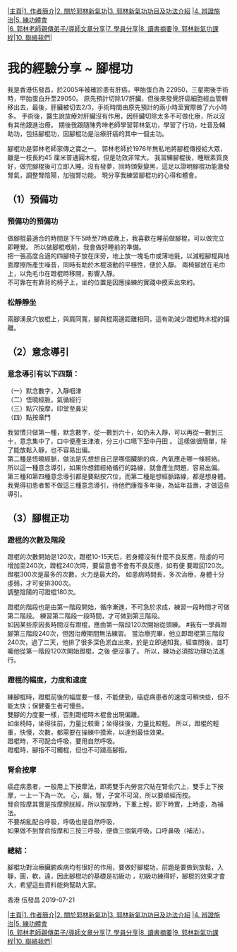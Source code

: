 |[主頁](/README.md)|[1. 作者簡介](/a10.md)|[2. 關於郭林新氣功](/a1.md)|[3. 郭林新氣功功目及功法介紹](/a2.md) |[4. 辨證施治](/a3.md)|[5. 練功體會](/a5.md)  
|[6. 郭林老師親傳弟子/導師文章分享](/a6.md)|[7. 學員分享](/a7.md)|[8. 讀書摘要](/a4.md)|[9. 郭林新氣功課程](/郭林新氣功課程.md)|[10. 聯絡我們](/a9.md)|    

# 我的經驗分享 ~ 腳棍功      

我是香港伍發昌，於2005年被確診患有肝癌，甲胎蛋白為 22950，三星期後手術時，甲胎蛋白升至29050。 原先預計切除1/7肝臟，但後來發覺肝癌細胞經血管轉移出去，最後，肝臟被切去2/3，手術時間由原先預計的兩小時至實際做了六小時多。 手術後，醫生說放療対肝臟沒有作用，因肝臟切除太多不可做化療，所以沒有其他跟進治療。 期後我跟隨陳秀坤老師學習郭林氣功，學習了行功，吐音及輔助功，包括腳棍功，因腳棍功是治療肝癌的其中一個主功。  

腳棍功是郭林老師家傳之寶之一。 郭林老師於1976年無私地將腳棍傳授給大眾，雖是一枝長約45 厘米普通圓木棍，但是功效非常大。 我習練腳棍後，睡眠素質良好，做完腳棍後可立即入睡，沒有發夢，同時頭髮變黑，這足以證明腳棍功能激發腎氣，調整腎陰陽，加強腎功能。 現分享我練習腳棍功的心得和體會。  

## （1）預備功  

### 預備功的預備功  

做腳棍最適合的時間是下午5時至7時或晚上，我喜歡在睡前做腳棍，可以做完立即睡覺。 所以做腳棍嘅前，我會做好睡前的準備。  
把一張高度合適的四腳椅子放在床旁，地上放一塊毛巾或薄地氈，以減輕腳棍與地面摩擦所產生噪音，同時有助於木棍滾動的平穩性，便於入靜。 兩椅腳放在毛巾上，以免毛巾在蹬棍時移開，影響入靜。  
不可靠在有靠背的椅子上，坐的位置是因應操練的實踐中摸索出來的。  

### 松靜靜坐  

兩腳湧泉穴放棍上，與肩同寬，腳與棍兩邊距離相同，這有助減少蹬棍時木棍的偏離。  

## （2）意念導引  

### 意念導引有以下四類：  

（一）默念數字，入靜咽津  
（二）悟曉經脈，氣循經行  
（三）點穴按摩，印堂至鼻尖  
（四）點按章門  

我習慣只做第一種，默念數字，從一數到六十，如仍未入靜，可以再從一數到三十，意念集中了，口中便產生津液，分三小口嚥下至中丹田 。 這樣做很簡單，除了能放鬆入靜，也不容易出偏。  
第二種是悟曉經脈，做法是先想想自己是哪個臟腑的病，內氣應走哪一條經絡。 所以這一種意念導引，如果你想錯經絡循行的路線，就會產生問題，容易出偏。  
第三種和第四種意念導引都是要點按穴位，而第二種是想經脈路線，都是想身體。 我覺得初患者暫不做這三種意念導引，待他們康復多年後，為延年益壽，才做這些導引。  

## （3）腳棍正功  

### 蹬棍的次數及階段  

蹬棍的次數開始是120次，蹬棍10-15天后，若身體沒有什麼不良反應，陰虛的可增加至240次，蹬棍240次時，要留意會不會有不良反應，如有便 要蹬回120次。  
蹬棍300次是最多的次數，火力是最大的。 如患病時間長，多次治療，身體十分虛弱，才可安排300次。  
調整陰陽的可蹬棍180次。  

蹬棍的階段也是由第一階段開始，循序漸進，不可急於求成，練習一段時間才可做第二階段。 練習第二階段一段時間，才可做到第三階段。  
如因某些原因長時間沒有蹬棍，應由第一階段120次開始從頭練。 
#我有一學員蹬腳第三階段240次，但因治療期間無法練習。 當治療完畢，他立即蹬棍第三階段240次，過了二天，他排了很多深色淤血出來，於是立即通知我，經查問後，並叮囑他從第一階段120次開始蹬棍，之後 便沒事了。 所以，練功必須按功理功法進行。  

### 蹬棍的幅度，力度和速度    

練腳棍時，蹬棍前後的幅度要一樣，不能使勁，癌症病患者的速度可稍快些，但不能太快；保健養生者可慢些。  
雙腳的力度要一樣，否則蹬棍時木棍會出現偏離。  
如坐椅時，坐得往前，力量比較重；坐得往後，力量比較輕。 所以，蹬棍的輕重，快慢，次數，都需要在操練中摸索，以達到最佳效果。  
蹬棍時，不可配合呼吸，要用自然呼吸。  
蹬棍時，腳指不可觸棍，但也不可蹺高腳指。  

### 腎俞按摩  

癌症病患者，一般用上下按摩法，即將雙手內勞宮穴貼在腎俞穴上，雙手上下按摩，一上一下為一次。 心，腦，腎，子宮不可瀉，所以要順經而按。  
腎俞按摩其實是按摩膀胱經，所以按摩時，下重上輕，即下時實，上時虛，為補法。  
不要胡亂配合呼吸，呼吸也是自然呼吸，   
如果做不到腎俞按摩和三按三呼吸，便做三個氣呼吸，口呼鼻吸（補法）。    

### 總結：  
腳棍功對治療臟腑疾病均有很好的作用，要做好腳棍功，前題是要做到放鬆，入靜，圓，軟，遠，因此腳棍功的基礎是初級功 ，初級功練得好，腳棍的效果才會大，希望這些資料能夠幫助大家。  

香港 伍發昌 2019-07-21  

|[主頁](/README.md)|[1. 作者簡介](/a10.md)|[2. 關於郭林新氣功](/a1.md)|[3. 郭林新氣功功目及功法介紹](/a2.md) |[4. 辨證施治](/a3.md)|[5. 練功體會](/a5.md)  
|[6. 郭林老師親傳弟子/導師文章分享](/a6.md)|[7. 學員分享](/a7.md)|[8. 讀書摘要](/a4.md)|[9. 郭林新氣功課程](/郭林新氣功課程.md)|[10. 聯絡我們](/a9.md)|    
